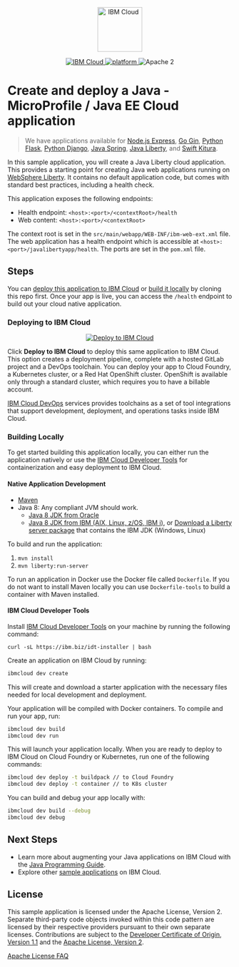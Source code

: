 <p align="center">
    <a href="https://cloud.ibm.com">
        <img src="https://my1.digitalexperience.ibm.com/8304c341-f896-4e04-add0-0a9ae02473ba/dxdam/2d/2d559197-6763-4e47-a2cb-8f54c449ff26/ibm-cloud.svg" height="100" alt="IBM Cloud">
    </a>
</p>

<p align="center">
    <a href="https://cloud.ibm.com">
    <img src="https://img.shields.io/badge/IBM%20Cloud-powered-blue.svg" alt="IBM Cloud">
    </a>
    <a href="https://www.ibm.com/developerworks/learn/java/">
    <img src="https://img.shields.io/badge/platform-java-lightgrey.svg?style=flat" alt="platform">
    </a>
    <img src="https://img.shields.io/badge/license-Apache2-blue.svg?style=flat" alt="Apache 2">
</p>


# Create and deploy a Java - MicroProfile / Java EE Cloud application

> We have applications available for [Node.js Express](https://github.com/IBM/node-express-app), [Go Gin](https://github.com/IBM/go-gin-app), [Python Flask](https://github.com/IBM/python-flask-app), [Python Django](https://github.com/IBM/python-django-app), [Java Spring](https://github.com/IBM/java-spring-app), [Java Liberty](https://github.com/IBM/java-liberty-app), and [Swift Kitura](https://github.com/IBM/swift-kitura-app).

In this sample application, you will create a Java Liberty cloud application. This provides a starting point for creating Java web applications running on [WebSphere Liberty](https://developer.ibm.com/wasdev/). It contains no default application code, but comes with standard best practices, including a health check.

This application exposes the following endpoints:

* Health endpoint: `<host>:<port>/<contextRoot>/health`
* Web content: `<host>:<port>/<contextRoot>`

The context root is set in the `src/main/webapp/WEB-INF/ibm-web-ext.xml` file. The web application has a health endpoint which is accessible at `<host>:<port>/javalibertyapp/health`. The ports are set in the `pom.xml` file.

## Steps

You can [deploy this application to IBM Cloud](https://cloud.ibm.com/developer/appservice/starter-kits/java-liberty-app) or [build it locally](#building-locally) by cloning this repo first.  Once your app is live, you can access the `/health` endpoint to build out your cloud native application.

### Deploying to IBM Cloud

<p align="center">
    <a href="https://cloud.ibm.com/developer/appservice/starter-kits/java-liberty-app">
    <img src="https://cloud.ibm.com/devops/setup/deploy/button_x2.png" alt="Deploy to IBM Cloud">
    </a>
</p>

Click **Deploy to IBM Cloud** to deploy this same application to IBM Cloud. This option creates a deployment pipeline, complete with a hosted GitLab project and a DevOps toolchain. You can deploy your app to Cloud Foundry, a Kubernetes cluster, or a Red Hat OpenShift cluster. OpenShift is available only through a standard cluster, which requires you to have a billable account.

[IBM Cloud DevOps](https://www.ibm.com/cloud/devops) services provides toolchains as a set of tool integrations that support development, deployment, and operations tasks inside IBM Cloud.

### Building Locally

To get started building this application locally, you can either run the application natively or use the [IBM Cloud Developer Tools](https://cloud.ibm.com/docs/cli?topic=cloud-cli-getting-started) for containerization and easy deployment to IBM Cloud.

#### Native Application Development

* [Maven](https://maven.apache.org/install.html)
* Java 8: Any compliant JVM should work.
  * [Java 8 JDK from Oracle](http://www.oracle.com/technetwork/java/javase/downloads/index.html)
  * [Java 8 JDK from IBM (AIX, Linux, z/OS, IBM i)](http://www.ibm.com/developerworks/java/jdk/),
    or [Download a Liberty server package](https://developer.ibm.com/assets/wasdev/#filter/assetTypeFilters=PRODUCT)
    that contains the IBM JDK (Windows, Linux)

To build and run the application:
1. `mvn install`
1. `mvn liberty:run-server`

To run an application in Docker use the Docker file called `Dockerfile`. If you do not want to install Maven locally you can use `Dockerfile-tools` to build a container with Maven installed.

#### IBM Cloud Developer Tools

Install [IBM Cloud Developer Tools](https://cloud.ibm.com/docs/cli?topic=cloud-cli-getting-started) on your machine by running the following command:
```
curl -sL https://ibm.biz/idt-installer | bash
```

Create an application on IBM Cloud by running:

```bash
ibmcloud dev create
```

This will create and download a starter application with the necessary files needed for local development and deployment.

Your application will be compiled with Docker containers. To compile and run your app, run:

```bash
ibmcloud dev build
ibmcloud dev run
```

This will launch your application locally. When you are ready to deploy to IBM Cloud on Cloud Foundry or Kubernetes, run one of the following commands:

```bash
ibmcloud dev deploy -t buildpack // to Cloud Foundry
ibmcloud dev deploy -t container // to K8s cluster
```

You can build and debug your app locally with:

```bash
ibmcloud dev build --debug
ibmcloud dev debug
```

## Next Steps
* Learn more about augmenting your Java applications on IBM Cloud with the [Java Programming Guide](https://cloud.ibm.com/docs/java?topic=java-getting-started).
* Explore other [sample applications](https://cloud.ibm.com/developer/appservice/starter-kits) on IBM Cloud.

## License

This sample application is licensed under the Apache License, Version 2. Separate third-party code objects invoked within this code pattern are licensed by their respective providers pursuant to their own separate licenses. Contributions are subject to the [Developer Certificate of Origin, Version 1.1](https://developercertificate.org/) and the [Apache License, Version 2](https://www.apache.org/licenses/LICENSE-2.0.txt).

[Apache License FAQ](https://www.apache.org/foundation/license-faq.html#WhatDoesItMEAN)
